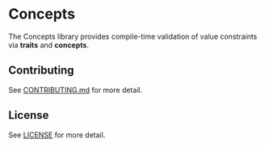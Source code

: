 # Concepts

The Concepts library provides compile-time validation of value constraints via
**traits** and **concepts**.

## Contributing

See [CONTRIBUTING.md](CONTRIBUTING.md) for more detail.

## License

See [LICENSE](LICENSE) for more detail.
